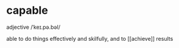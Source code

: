 # capable
adjective  /ˈkeɪ.pə.bəl/

able to do things effectively and skilfully, and to [[achieve]] results